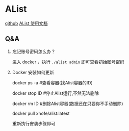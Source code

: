 # AList

[github](https://github.com/alist-org/alist)
[AList 使用文档](https://alist.nn.ci/zh/)

## Q&A

1. 忘记账号密码怎么办？

    进入 docker ，执行 `./alist admin` 即可查看初始账号密码

2. Docker 安装如何更新
    
    docker ps -a #查看容器(找Alist容器的ID)

    docker stop ID #停止Alist运行,不然无法删除

    docker rm ID #删除Alist容器(数据还在只要你不手动删除)

    docker pull xhofe/alist:latest

    重新执行安装步骤即可